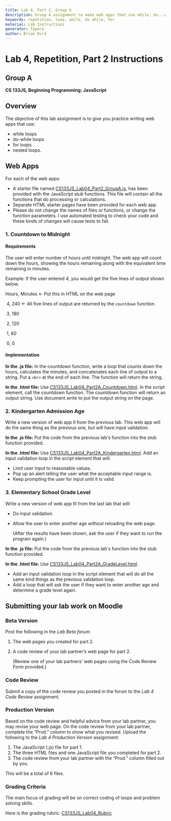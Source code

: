 ```yaml
---
title: Lab 4, Part 2, Group A
description: Group A assignment to make web apps that use while, do...while, and for loops as well as nested loops.
keywords: repetition, loop, while, do while, for
material: Lab Instructions
generator: Typora
author: Brian Bird
---
```


<h1>Lab 4, Repetition, Part 2 Instructions</h1>

<h2>Group A</h2>

**CS 133JS, Beginning Programming: JavaScript**

## Overview

The objective of this lab assignment is to give you practice writing web apps that use:  

- while loops
- do-while loops
- for loops
- nested loops.

## Web Apps

For each of the web apps:

- A starter file named [CS133JS_Lab04_Part2_GroupA.js](https://lcc-cit.github.io/CS133JS-CourseMaterials/Labs/Lab04/CS133JS_Lab04_Part2_GroupA.js), has been provided with the JavaScript stub functions. This file will contain all the functions that do processing or calculations.
- Separate HTML starter pages have been provided for each web app.
- Please do not change the names of files or functions, or change the function parameters. I use automated testing to check your code and these kinds of changes will cause tests to fail.

### 1. Countdown to Midnight

#### Requirements

The user will enter number of hours until midnight. The web app will count down the hours, showing the hours remaining along with the equivalent time remaining in minutes.

Example: If the user entered 4, you would get the five lines of output shown below.


Hours, Minutes    &leftarrow; Put this in HTML on the web page

​     4,      240          &leftarrow; All five lines of output are returned by the `countdown` function.

​     3,      180

​     2,      120

​     1,      60

​     0,       0

#### Implementation

**In the .js file:** In the countdown function, write a loop that counts down the hours, calculates the minutes, and concatenates each line of output to a string. Put a `<br>` at the end of each line. The function will return the string.

**In the .html file:** Use [CS133JS_Lab04_Part2A_Countdown.html](https://lcc-cit.github.io/CS133JS-CourseMaterials/Labs/Lab04/CS133JS_Lab04_Part2A_Countdown.html). In the script element, call the countdown function. The countdown function will return an output string. Use document.write to put the output string on the page.

### 2. Kindergarten Admission Age

Write a new version of web app II from the previous lab. This web app will do the same thing as the previous one, but will have input validation.

**In the .js file:** Put the code from the previous lab's function into the stub function provided.

**In the .html file:** Use [CS133JS_Lab04_Part2A_Kindergarten.html](https://lcc-cit.github.io/CS133JS-CourseMaterials/Labs/Lab04/CS133JS_Lab04_Part2A_Kindergarten.html). Add an input validation loop in the script element that will:

- Limit user input to reasonable values. 
- Pop up an alert telling the user what the acceptable input range is.
- Keep prompting the user for input until it is valid.

### 3. Elementary School Grade Level

Write a new version of web app III from the last lab that will:

- Do input validation.

- Allow the user to enter another age without reloading the web page. 

  (After the results have been shown, ask the user if they want to run the program again.)

 **In the .js file:** Put the code from the previous lab's function into the stub function provided.

**In the .html file:** Use [CS133JS_Lab04_Part2A_GradeLevel.html](https://lcc-cit.github.io/CS133JS-CourseMaterials/Labs/Lab04/CS133JS_Lab04_Part2A_GradeLevel.html). 

- Add an input validation loop in the script element that will do all the same kind things as the previous validation loop.
- Add a loop that will ask the user if they want to enter another age and determine a grade level again.

## Submitting your lab work on Moodle

### Beta Version

Post the following in the *Lab Beta forum*:

1. The web pages you created for part 2.

2.  A code review of your lab partner’s web page for part 2. 

    (Review one of your lab partners’ web pages using the Code Review Form provided.)

### Code Review

Submit a copy of the code review you posted in the forum to the *Lab 4 Code Review* assignment.

### Production Version

 Based on the code review and helpful advice from your lab partner, you may revise your web page. On the code review from your lab partner, complete the “Prod.” column to show what you revised. Upload the following to the *Lab 4 Production Version* assignment:

1. The JavaScript (.js) file for part 1.
2. The three HTML files and one JavaScript file you completed for part 2.
3. The code review from your lab partner with the “Prod.” column filled out by you.

This will be a total of 6 files.

### Grading Criteria

The main focus of grading will be on correct coding of loops and problem solving skills.

Here is the grading rubric: [CS133JS_Lab04_Rubric](https://lcc-cit.github.io/CS133JS-CourseMaterials/Labs/Lab04/CS133JS_Lab04_Rubric.pdf)

